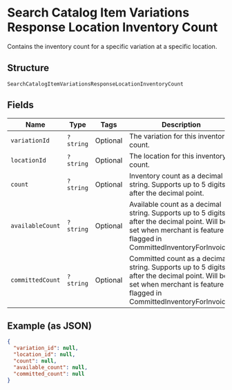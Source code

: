 
# Search Catalog Item Variations Response Location Inventory Count

Contains the inventory count for a specific variation at a specific location.

## Structure

`SearchCatalogItemVariationsResponseLocationInventoryCount`

## Fields

| Name | Type | Tags | Description | Getter | Setter |
|  --- | --- | --- | --- | --- | --- |
| `variationId` | `?string` | Optional | The variation for this inventory count. | getVariationId(): ?string | setVariationId(?string variationId): void |
| `locationId` | `?string` | Optional | The location for this inventory count. | getLocationId(): ?string | setLocationId(?string locationId): void |
| `count` | `?string` | Optional | Inventory count as a decimal string. Supports up to 5 digits after the decimal point. | getCount(): ?string | setCount(?string count): void |
| `availableCount` | `?string` | Optional | Available count as a decimal string. Supports up to 5 digits after the decimal point. Will be set when merchant is feature flagged in CommittedInventoryForInvoices | getAvailableCount(): ?string | setAvailableCount(?string availableCount): void |
| `committedCount` | `?string` | Optional | Committed count as a decimal string. Supports up to 5 digits after the decimal point. Will be set when merchant is feature flagged in CommittedInventoryForInvoices | getCommittedCount(): ?string | setCommittedCount(?string committedCount): void |

## Example (as JSON)

```json
{
  "variation_id": null,
  "location_id": null,
  "count": null,
  "available_count": null,
  "committed_count": null
}
```


